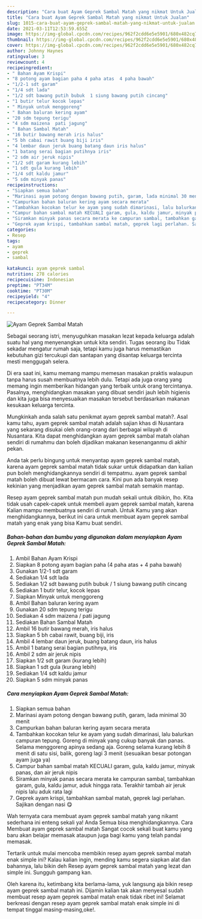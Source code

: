 ```yaml
---
description: "Cara buat Ayam Geprek Sambal Matah yang nikmat Untuk Jualan"
title: "Cara buat Ayam Geprek Sambal Matah yang nikmat Untuk Jualan"
slug: 1015-cara-buat-ayam-geprek-sambal-matah-yang-nikmat-untuk-jualan
date: 2021-03-11T12:53:59.655Z
image: https://img-global.cpcdn.com/recipes/962f2cdd6e5e5901/680x482cq70/ayam-geprek-sambal-matah-foto-resep-utama.jpg
thumbnail: https://img-global.cpcdn.com/recipes/962f2cdd6e5e5901/680x482cq70/ayam-geprek-sambal-matah-foto-resep-utama.jpg
cover: https://img-global.cpcdn.com/recipes/962f2cdd6e5e5901/680x482cq70/ayam-geprek-sambal-matah-foto-resep-utama.jpg
author: Johnny Haynes
ratingvalue: 3
reviewcount: 4
recipeingredient:
- " Bahan Ayam Krispi"
- "8 potong ayam bagian paha 4 paha atas  4 paha bawah"
- "1/2-1 sdt garam"
- "1/4 sdt lada"
- "1/2 sdt bawang putih bubuk  1 siung bawang putih cincang"
- "1 butir telur kocok lepas"
- " Minyak untuk menggoreng"
- " Bahan baluran kering ayam"
- "20 sdm tepung terigu"
- "4 sdm maizena  pati jagung"
- " Bahan Sambal Matah"
- "16 butir bawang merah iris halus"
- "5 bh cabai rawit buang biji iris"
- "4 lembar daun jeruk buang batang daun iris halus"
- "1 batang serai bagian putihnya iris"
- "2 sdm air jeruk nipis"
- "1/2 sdt garam kurang lebih"
- "1 sdt gula kurang lebih"
- "1/4 sdt kaldu jamur"
- "5 sdm minyak panas"
recipeinstructions:
- "Siapkan semua bahan"
- "Marinasi ayam potong dengan bawang putih, garam, lada minimal 30 menit"
- "Campurkan bahan baluran kering ayam secara merata"
- "Tambahkan kocokan telur ke ayam yang sudah dimarinasi, lalu balurkan campuran tepung. Goreng di minyak yang cukup banyak dan panas. Selama menggoreng apinya sedang aja. Goreng selama kurang lebih 8 menit di satu sisi, balik, goreng lagi 3 menit (sesuaikan besar potongan ayam juga ya)"
- "Campur bahan sambal matah KECUALI garam, gula, kaldu jamur, minyak panas, dan air jeruk nipis"
- "Siramkan minyak panas secara merata ke campuran sambal, tambahkan garam, gula, kaldu jamur, aduk hingga rata. Terakhir tambah air jeruk nipis lalu aduk rata lagi"
- "Geprek ayam krispi, tambahkan sambal matah, geprek lagi perlahan. Sajikan dengan nasi 😋"
categories:
- Resep
tags:
- ayam
- geprek
- sambal

katakunci: ayam geprek sambal 
nutrition: 278 calories
recipecuisine: Indonesian
preptime: "PT34M"
cooktime: "PT30M"
recipeyield: "4"
recipecategory: Dinner

---
```



![Ayam Geprek Sambal Matah](https://img-global.cpcdn.com/recipes/962f2cdd6e5e5901/680x482cq70/ayam-geprek-sambal-matah-foto-resep-utama.jpg)

Sebagai seorang istri, menyuguhkan masakan lezat kepada keluarga adalah suatu hal yang menyenangkan untuk kita sendiri. Tugas seorang ibu Tidak sekadar mengatur rumah saja, tetapi kamu juga harus memastikan kebutuhan gizi tercukupi dan santapan yang disantap keluarga tercinta mesti menggugah selera.

Di era  saat ini, kamu memang mampu memesan masakan praktis walaupun tanpa harus susah membuatnya lebih dulu. Tetapi ada juga orang yang memang ingin memberikan hidangan yang terbaik untuk orang tercintanya. Pasalnya, menghidangkan masakan yang dibuat sendiri jauh lebih higienis dan kita juga bisa menyesuaikan masakan tersebut berdasarkan makanan kesukaan keluarga tercinta. 



Mungkinkah anda salah satu penikmat ayam geprek sambal matah?. Asal kamu tahu, ayam geprek sambal matah adalah sajian khas di Nusantara yang sekarang disukai oleh orang-orang dari berbagai wilayah di Nusantara. Kita dapat menghidangkan ayam geprek sambal matah olahan sendiri di rumahmu dan boleh dijadikan makanan kesenanganmu di akhir pekan.

Anda tak perlu bingung untuk menyantap ayam geprek sambal matah, karena ayam geprek sambal matah tidak sukar untuk didapatkan dan kalian pun boleh menghidangkannya sendiri di tempatmu. ayam geprek sambal matah boleh dibuat lewat bermacam cara. Kini pun ada banyak resep kekinian yang menjadikan ayam geprek sambal matah semakin mantap.

Resep ayam geprek sambal matah pun mudah sekali untuk dibikin, lho. Kita tidak usah capek-capek untuk membeli ayam geprek sambal matah, karena Kalian mampu membuatnya sendiri di rumah. Untuk Kamu yang akan menghidangkannya, berikut ini cara untuk membuat ayam geprek sambal matah yang enak yang bisa Kamu buat sendiri.

<!--inarticleads1-->

##### Bahan-bahan dan bumbu yang digunakan dalam menyiapkan Ayam Geprek Sambal Matah:

1. Ambil  Bahan Ayam Krispi
1. Siapkan 8 potong ayam bagian paha (4 paha atas + 4 paha bawah)
1. Gunakan 1/2-1 sdt garam
1. Sediakan 1/4 sdt lada
1. Sediakan 1/2 sdt bawang putih bubuk / 1 siung bawang putih cincang
1. Sediakan 1 butir telur, kocok lepas
1. Siapkan  Minyak untuk menggoreng
1. Ambil  Bahan baluran kering ayam
1. Gunakan 20 sdm tepung terigu
1. Sediakan 4 sdm maizena / pati jagung
1. Sediakan  Bahan Sambal Matah
1. Ambil 16 butir bawang merah, iris halus
1. Siapkan 5 bh cabai rawit, buang biji, iris
1. Ambil 4 lembar daun jeruk, buang batang daun, iris halus
1. Ambil 1 batang serai bagian putihnya, iris
1. Ambil 2 sdm air jeruk nipis
1. Siapkan 1/2 sdt garam (kurang lebih)
1. Siapkan 1 sdt gula (kurang lebih)
1. Sediakan 1/4 sdt kaldu jamur
1. Siapkan 5 sdm minyak panas




<!--inarticleads2-->

##### Cara menyiapkan Ayam Geprek Sambal Matah:

1. Siapkan semua bahan
1. Marinasi ayam potong dengan bawang putih, garam, lada minimal 30 menit
1. Campurkan bahan baluran kering ayam secara merata
1. Tambahkan kocokan telur ke ayam yang sudah dimarinasi, lalu balurkan campuran tepung. Goreng di minyak yang cukup banyak dan panas. Selama menggoreng apinya sedang aja. Goreng selama kurang lebih 8 menit di satu sisi, balik, goreng lagi 3 menit (sesuaikan besar potongan ayam juga ya)
1. Campur bahan sambal matah KECUALI garam, gula, kaldu jamur, minyak panas, dan air jeruk nipis
1. Siramkan minyak panas secara merata ke campuran sambal, tambahkan garam, gula, kaldu jamur, aduk hingga rata. Terakhir tambah air jeruk nipis lalu aduk rata lagi
1. Geprek ayam krispi, tambahkan sambal matah, geprek lagi perlahan. Sajikan dengan nasi 😋




Wah ternyata cara membuat ayam geprek sambal matah yang nikamt sederhana ini enteng sekali ya! Anda Semua bisa menghidangkannya. Cara Membuat ayam geprek sambal matah Sangat cocok sekali buat kamu yang baru akan belajar memasak ataupun juga bagi kamu yang telah pandai memasak.

Tertarik untuk mulai mencoba membikin resep ayam geprek sambal matah enak simple ini? Kalau kalian ingin, mending kamu segera siapkan alat dan bahannya, lalu bikin deh Resep ayam geprek sambal matah yang lezat dan simple ini. Sungguh gampang kan. 

Oleh karena itu, ketimbang kita berlama-lama, yuk langsung aja bikin resep ayam geprek sambal matah ini. Dijamin kalian tak akan menyesal sudah membuat resep ayam geprek sambal matah enak tidak ribet ini! Selamat berkreasi dengan resep ayam geprek sambal matah enak simple ini di tempat tinggal masing-masing,oke!.

